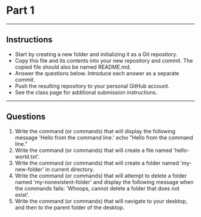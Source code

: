 # Part 1
---
## Instructions
- Start by creating a new folder and initializing it as a Git repository.
- Copy this file and its contents into your new repository and commit. The copied file should also be named README.md.
- Answer the questions below. Introduce each answer as a separate commit.
- Push the resulting repository to your personal GitHub account.
- See the class page for additional submission instructions.
---
## Questions
1. Write the command (or commands) that will display the following message 'Hello from the command line.' echo "Hello from the command line."
2. Write the command (or commands) that will create a file named 'hello-world.txt'.
3. Write the command (or commands) that will create a folder named 'my-new-folder' in current directory.
4. Write the command (or commands) that will attempt to delete a folder named 'my-nonexistent-folder' and display the following message when the commands fails: 'Whoops, cannot delete a folder that does not exist'.
5. Write the command (or commands) that will navigate to your desktop, and then to the parent folder of the desktop.